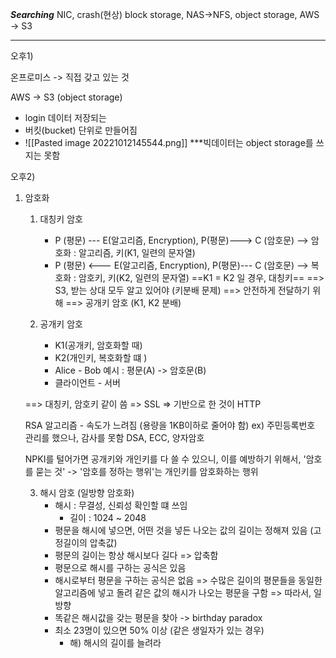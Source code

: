 ***Searching***
NIC, crash(현상)
block storage, NAS->NFS, object storage, 
AWS -> S3
***
오후1) 

온프로미스 -> 직접 갖고 있는 것

AWS -> S3 (object storage)
- login 데이터 저장되는
- 버킷(bucket) 단위로 만들어짐
- ![[Pasted image 20221012145544.png]]
***빅데이터는 object storage를 쓰지는 못함

오후2)

1. 암호화
	1) 대칭키 암호
		- P (평문) --- E(알고리즘, Encryption),  P(평문)---> C (암호문)
		--> 암호화 : 알고리즘, 키(K1, 일련의 문자열)
		- P (평문) <--- E(알고리즘, Encryption),  P(평문)--- C (암호문)
		--> 복호화 : 암호키, 키(K2, 일련의 문자열)
		==K1 = K2 일 경우, 대칭키==
		==> S3, 받는 상대 모두 알고 있어야 (키분배 문제)
		==> 안전하게 전달하기 위해 ==> 공개키 암호 (K1, K2 분배)
		
	2) 공개키 암호
		- K1(공개키, 암호화할 때)
		- K2(개인키, 복호화할 떄 )
		- Alice            - Bob 예시 : 평문(A) -> 암호문(B)
		- 클라이언트 - 서버
		
     ==> 대칭키, 암호키 같이 씀 => SSL => 기반으로 한 것이 HTTP

 
	  RSA 알고리즘 - 속도가 느려짐 (용량을 1KB이하로 줄어야 함)
	   ex) 주민등록번호 관리를 했으나, 감사를 못함
	  DSA, ECC, 양자암호

	NPKI를 털어가면 공개키와 개인키를 다 쓸 수 있으니, 
	이를 예방하기 위해서, '암호를 묻는 것'
	-> '암호를 정하는 행위'는 개인키를 암호화하는 행위

	3) 해시 암호 (일방향 암호화)
		- 해시 : 무결성, 신뢰성 확인할 떄 쓰임
           - 길이 : 1024 ~ 2048
		- 평문을 해시에 넣으면, 어떤 것을 넣든 나오는 값의 길이는 정해져 있음
		 (고정길이의 압축값)
		 - 평문의 길이는 항상 해시보다 길다 => 압축함
		 - 평문으로 해시를 구하는 공식은 있음
		 - 해시로부터 평문을 구하는 공식은 없음 => 수많은 길이의 평문들을
		   동일한 알고리즘에 넣고 돌려 같은 값의 해시가 나오는 평문을 구함
           => 따라서, 일방향		   
		- 똑같은 해시값을 갖는 평문을 찾아 -> birthday paradox
		- 최소 23명이 있으면 50% 이상 (같은 생일자가 있는 경우)
			- 해) 해시의 길이를 늘려라


